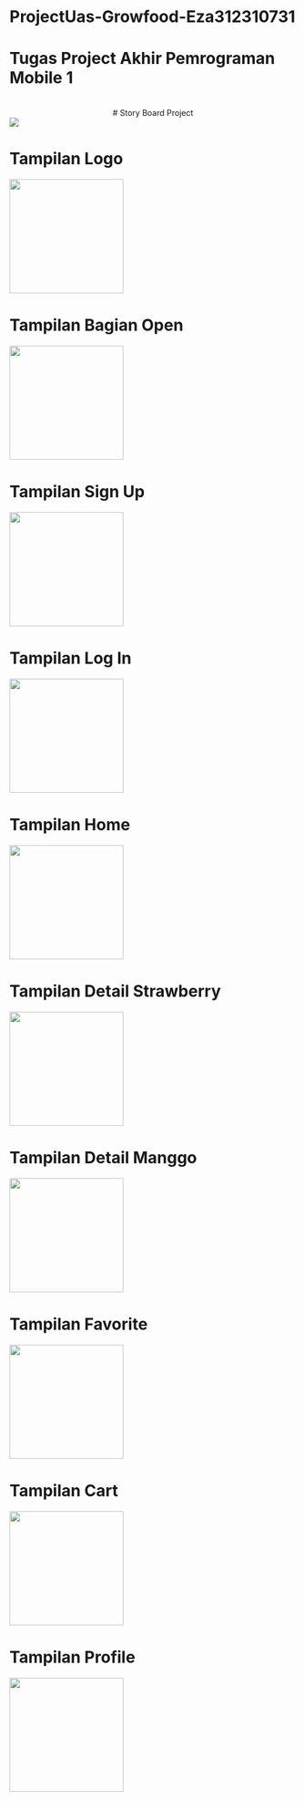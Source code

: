 # ProjectUas-Growfood-Eza312310731
# Tugas Project Akhir Pemrograman Mobile 1 
<br>

<div style="text-align: center;">
  # Story Board Project
</div>
<img src="sb.png" >

# Tampilan Logo 
<img src="/pem_mobile/logo.png" width="200" >

# Tampilan Bagian Open
<img src="/pem_mobile/open.png" width="200" >

# Tampilan Sign Up 
<img src="/pem_mobile/signup.png" width="200" >

# Tampilan Log In
<img src="/pem_mobile/login.png" width="200" >

# Tampilan Home
<img src="/pem_mobile/home.png" width="200" >

# Tampilan Detail Strawberry
<img src="/pem_mobile/detailstraw.png" width="200" >

# Tampilan Detail Manggo
<img src="/pem_mobile/detailmanggo.png" width="200" >

# Tampilan Favorite 
<img src="/pem_mobile/favorite.png" width="200" >

# Tampilan Cart
<img src="/pem_mobile/cart.png" width="200" >

# Tampilan Profile
<img src="/pem_mobile/profile.png" width="200" >

